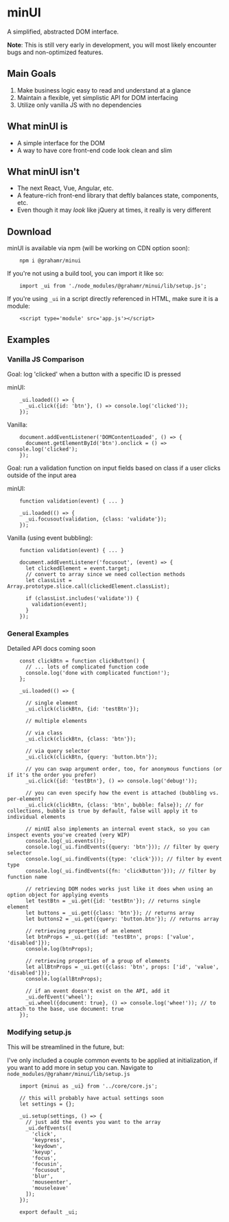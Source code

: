 # minUI
A simplified, abstracted DOM interface.

__Note__: This is still very early in development, you will most likely encounter bugs and non-optimized features.

## Main Goals

1. Make business logic easy to read and understand at a glance
2. Maintain a flexible, yet simplistic API for DOM interfacing
3. Utilize only vanilla JS with no dependencies

## What minUI is

- A simple interface for the DOM
- A way to have core front-end code look clean and slim

## What minUI isn't

- The next React, Vue, Angular, etc.
- A feature-rich front-end library that deftly balances state, components, etc.
- Even though it may _look_ like jQuery at times, it really is very different

## Download

minUI is available via npm (will be working on CDN option soon):

```
    npm i @grahamr/minui
```

If you're not using a build tool, you can import it like so:

```
    import _ui from './node_modules/@grahamr/minui/lib/setup.js';
```

If you're using `_ui` in a script directly referenced in HTML, make sure it is a module:

```
    <script type='module' src='app.js'></script>
```

## Examples

### Vanilla JS Comparison

Goal: log 'clicked' when a button with a specific ID is pressed

minUI:

```
    _ui.loaded(() => {
      _ui.click({id: 'btn'}, () => console.log('clicked'));
    });
```

Vanilla:

```
    document.addEventListener('DOMContentLoaded', () => {
      document.getElementById('btn').onclick = () => console.log('clicked');
    });
```

Goal: run a validation function on input fields based on class if a user clicks outside of the input area

minUI:

```
    function validation(event) { ... }

    _ui.loaded(() => {
      _ui.focusout(validation, {class: 'validate'});
    });
```

Vanilla (using event bubbling):

```
    function validation(event) { ... }
    
    document.addEventListener('focusout', (event) => {
      let clickedElement = event.target;
      // convert to array since we need collection methods
      let classList = Array.prototype.slice.call(clickedElement.classList);

      if (classList.includes('validate')) {
        validation(event);
      }
    });
```

### General Examples

Detailed API docs coming soon

```
    const clickBtn = function clickButton() {
      // ... lots of complicated function code
      console.log('done with complicated function!');
    };

    _ui.loaded(() => {

      // single element
      _ui.click(clickBtn, {id: 'testBtn'});

      // multiple elements

      // via class
      _ui.click(clickBtn, {class: 'btn'});

      // via query selector
      _ui.click(clickBtn, {query: 'button.btn'});

      // you can swap argument order, too, for anonymous functions (or if it's the order you prefer)
      _ui.click({id: 'testBtn'}, () => console.log('debug!'));

      // you can even specify how the event is attached (bubbling vs. per-element)
      _ui.click(clickBtn, {class: 'btn', bubble: false}); // for collections, bubble is true by default, false will apply it to individual elements

      // minUI also implements an internal event stack, so you can inspect events you've created (very WIP)
      console.log(_ui.events());
      console.log(_ui.findEvents({query: 'btn'})); // filter by query selector
      console.log(_ui.findEvents({type: 'click'})); // filter by event type
      console.log(_ui.findEvents({fn: 'clickButton'})); // filter by function name

      // retrieving DOM nodes works just like it does when using an option object for applying events
      let testBtn = _ui.get({id: 'testBtn'}); // returns single element
      let buttons = _ui.get({class: 'btn'}); // returns array
      let buttons2 = _ui.get({query: 'button.btn'}); // returns array

      // retrieving properties of an element
      let btnProps = _ui.get({id: 'testBtn', props: ['value', 'disabled']});
      console.log(btnProps);

      // retrieving properties of a group of elements
      let allBtnProps = _ui.get({class: 'btn', props: ['id', 'value', 'disabled']});
      console.log(allBtnProps);

      // if an event doesn't exist on the API, add it
      _ui.defEvent('wheel');
      _ui.wheel({document: true}, () => console.log('whee!')); // to attach to the base, use document: true
    });
```

### Modifying setup.js

This will be streamlined in the future, but:

I've only included a couple common events to be applied at initialization, if you want to add more in setup you can. Navigate to `node_modules/@grahamr/minui/lib/setup.js`

```
    import {minui as _ui} from '../core/core.js';

    // this will probably have actual settings soon
    let settings = {};

    _ui.setup(settings, () => {
      // just add the events you want to the array
      _ui.defEvents([
        'click',
        'keypress',
        'keydown',
        'keyup',
        'focus',
        'focusin',
        'focusout',
        'blur',
        'mouseenter',
        'mouseleave'
      ]);
    });

    export default _ui;
```